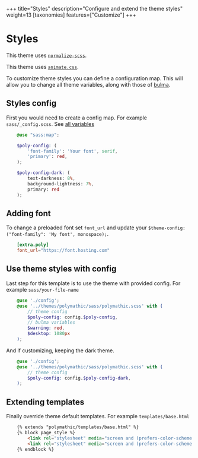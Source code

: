 +++
title="Styles"
description="Configure and extend the theme styles"
weight=13
[taxonomies]
features=["Customize"]
+++

# Styles

This theme uses [`normalize-scss`](https://www.npmjs.com/package/normalize-scss).

This theme uses [`animate.css`](https://www.npmjs.com/package/animate.css).

To customize theme styles you can define a configuration map. This will allow you to change all theme variables, along with those of [bulma](https://bulma.io/documentation/customize/variables/). 


## Styles config

First you would need to create a config map. For example `sass/_config.scss`. See [all variables](/docs/variables)

```scss
    @use "sass:map";

    $poly-config: (
        'font-family': 'Your font', serif,
        'primary': red,
    );

    $poly-config-dark: (
        text-darkness: 8%,
        background-lightness: 7%,
        primary: red
    );
```

## Adding font

To change a preloaded font set `font_url` and update your `$theme-config:("font-family": 'My font', monospace);`.

```toml
    [extra.poly]
    font_url="https://font.hosting.com"
```

## Use theme styles with config

Last step for this template is to use the theme with provided config. For example `sass/your-file-name`

```scss
    @use './config';
    @use '../themes/polymathic/sass/polymathic.scss' with (
        // theme config
        $poly-config: config.$poly-config,
        // bulma variables
        $warning: red,
        $desktop: 1080px
    );
```

And if customizing, keeping the dark theme.

```scss
    @use './config';
    @use '../themes/polymathic/sass/polymathic.scss' with (
        // theme config
        $poly-config: config.$poly-config-dark,
    );
```


## Extending templates

Finally override theme default templates. For example `templates/base.html`

```html
    {% extends "polymathic/templates/base.html" %}
    {% block page_style %}
        <link rel="stylesheet" media="screen and (prefers-color-scheme: light)" href="{{ get_url(path='your-file-name.css') | safe }}" />
        <link rel="stylesheet" media="screen and (prefers-color-scheme: dark)" href="{{ get_url(path='your-file-name-dark.css') | safe }}" />
    {% endblock %}
```

